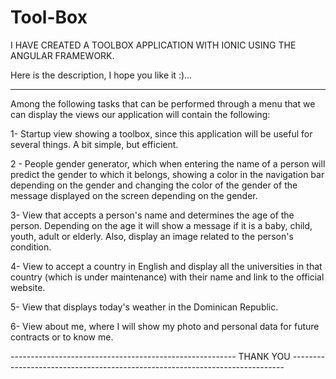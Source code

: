 # Tool-Box

I HAVE CREATED A TOOLBOX APPLICATION WITH IONIC USING THE ANGULAR FRAMEWORK.

Here is the description, I hope you like it :)...

---------------------------------------------------------------------------------------------------------------------------------------------

Among the following tasks that can be performed through a menu that we can display the views our application will contain the following:  

1- Startup view showing a toolbox, since this application will be useful for several things. A bit simple, but efficient.

2 - People gender generator, which when entering the name of a person will predict the gender to which it belongs, showing a color in the navigation bar depending on the gender and changing the color of the gender of the message displayed on the screen depending on the gender.

3- View that accepts a person's name and determines the age of the person. Depending on the age it will show a message if it is a baby, child, youth, adult or elderly. Also, display an image related to the person's condition.

4- View to accept a country in English and display all the universities in that country (which is under maintenance) with their name and link to the official website.

5- View that displays today's weather in the Dominican Republic.

6- View about me, where I will show my photo and personal data for future contracts or to know me.

-------------------------------------------------------- THANK YOU ----------------------------------------------------------------------------
